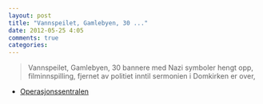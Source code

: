 ```yaml
---
layout: post
title: "Vannspeilet, Gamlebyen, 30 ..."
date: 2012-05-25 4:05
comments: true
categories: 
---
```


> Vannspeilet, Gamlebyen, 30 bannere med Nazi symboler hengt opp, filminnspilling, fjernet av politiet inntil sermonien i Domkirken er over, 
- [Operasjonssentralen](https://twitter.com/oslopolitiops/status/205977980785270784)
